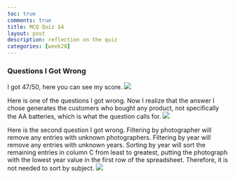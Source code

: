 ```yaml
---
toc: true
comments: true
title: MCQ Quiz $4
layout: post
description: reflection on the quiz
categories: [week28]
---
```


### Questions I Got Wrong
I got 47/50, here you can see my score.
<img src="{{site.baseurl}}/images/week28quiz1.png">

Here is one of the questions I got wrong. Now I realize that the answer I chose generates the customers who bought any product, not specifically the AA batteries, which is what the question calls for.
<img src="{{site.baseurl}}/images/week28quiz2.png">

Here is the second question I got wrong. Filtering by photographer will remove any entries with unknown photographers. Filtering by year will remove any entries with unknown years. Sorting by year will sort the remaining entries in column C from least to greatest, putting the photograph with the lowest year value in the first row of the spreadsheet. Therefore, it is not needed to sort by subject.
<img src="{{site.baseurl}}/images/week26quiz3.png">